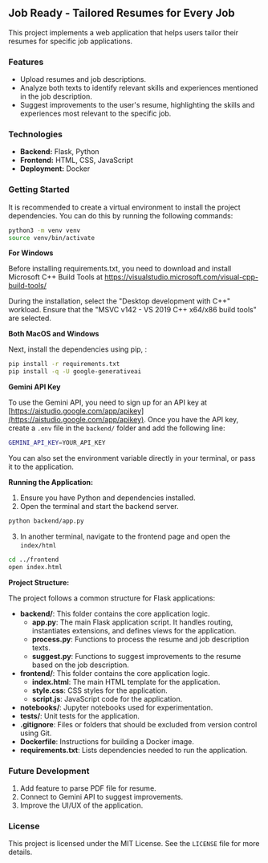 ## Job Ready - Tailored Resumes for Every Job

This project implements a web application that helps users tailor their resumes for specific job applications. 

### Features

* Upload resumes and job descriptions.
* Analyze both texts to identify relevant skills and experiences mentioned in the job description.
* Suggest improvements to the user's resume, highlighting the skills and experiences most relevant to the specific job.

### Technologies

* **Backend:** Flask, Python
* **Frontend:** HTML, CSS, JavaScript
* **Deployment:** Docker

### Getting Started

It is recommended to create a virtual environment to install the project dependencies. You can do this by running the following commands:

```bash
python3 -m venv venv
source venv/bin/activate
```

**For Windows**

Before installing requirements.txt, you need to download and install Microsoft C++ Build Tools at https://visualstudio.microsoft.com/visual-cpp-build-tools/

During the installation, select the "Desktop development with C++" workload. Ensure that the "MSVC v142 - VS 2019 C++ x64/x86 build tools" are selected.


**Both MacOS and Windows** 

Next, install the dependencies using pip, :

```bash
pip install -r requirements.txt
pip install -q -U google-generativeai
```

**Gemini API Key**

To use the Gemini API, you need to sign up for an API key at [https://aistudio.google.com/app/apikey](https://aistudio.google.com/app/apikey). Once you have the API key, create a `.env` file in the `backend/` folder and add the following line:

```bash
GEMINI_API_KEY=YOUR_API_KEY
```

You can also set the environment variable directly in your terminal, or pass it to the application.

**Running the Application:**

1. Ensure you have Python and dependencies installed.
2. Open the terminal and start the backend server.

```bash
python backend/app.py
```

3. In another terminal, navigate to the frontend page and open the `index/html`

```bash
cd ../frontend
open index.html
```

**Project Structure:**

The project follows a common structure for Flask applications:

* **backend/**: This folder contains the core application logic.
    * **app.py**: The main Flask application script. It handles routing, instantiates extensions, and defines views for the application. 
    * **process.py**: Functions to process the resume and job description texts.
    * **suggest.py**: Functions to suggest improvements to the resume based on the job description.
* **frontend/**: This folder contains the core application logic.
    * **index.html**: The main HTML template for the application.
    * **style.css**: CSS styles for the application.
    * **script.js**: JavaScript code for the application. 
* **notebooks/**: Jupyter notebooks used for experimentation.
* **tests/**: Unit tests for the application.
* **.gitignore**: Files or folders that should be excluded from version control using Git.
* **Dockerfile**: Instructions for building a Docker image.
* **requirements.txt**: Lists dependencies needed to run the application.

### Future Development

1. Add feature to parse PDF file for resume.
2. Connect to Gemini API to suggest improvements.
3. Improve the UI/UX of the application.

### License

This project is licensed under the MIT License. See the `LICENSE` file for more details.

